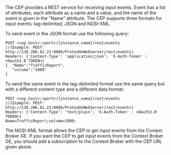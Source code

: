 The CEP provides a REST service for receiving input events. Event has a
list of attributes, each attribute as a name and a value, and the name
of the event is given in the "Name" attribute. The CEP supports three
formats for input events: tag-delimited, JSON and NGSI-XML.

To send event in the JSON format use the following query:

    POST <cep_host>:<port>/{instance_name}/rest/events 
    //(Example: POST:  http://130.206.81.23:8080/ProtonOnWebServer/rest/events)
    Headers: {'Content-Type’: 'application/json’; 'X-Auth-Token' : <Oauth2.0 TOKEN>}
    {  "Name":"TrafficReport", 
       "volume":"1000" 
    }

To send the same event in the tag-delimited format use the same query
but with a different content type and a different data format:

    POST <cep_host>:<port>/{instance_name}/rest/events 
    //(Example: POST:  http://130.206.81.23:8080/ProtonOnWebServer/rest/events)
    Headers: {'Content-Type’: ‘text/plain’; 'X-Auth-Token' : <Oauth2.0 TOKEN>}
    Name=TrafficReport;volume=1000;

The NGSI-XML format allows the CEP to get input events from the Context
Broker GE. If you want the CEP to get input events from the Context
Broker GE, you should add a subscription to the Context Broker with the
CEP URL given above.
